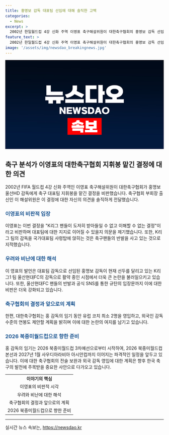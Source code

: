 ```yaml
---
title: 홍명보 감독 대표팀 선임에 대해 솔직한 고백
categories:
  - News
excerpt: >
  2002년 한일월드컵 4강 신화 주역 이영표 축구해설위원이 대한축구협회의 홍명보 감독 선임에 대해 반발했다. 이는 K리그 팀의 감독을 국가대표팀 감독에 앉히는 결정으로, 축구 팬들과 울산HD 팬들의 분노를 샀다. 이에 대한축구협회는 지난 7일 홍 감독을 선임했고, 그의 임기는 2027년 1월 사우디아라비아 아시안컵까지이며, 유럽 코치 2명과 연봉까지 제안했다.
feature_text: >
  2002년 한일월드컵 4강 신화 주역 이영표 축구해설위원이 대한축구협회의 홍명보 감독 선임에 대해 반발했다. 이는 K리그 팀의 감독을 국가대표팀 감독에 앉히는 결정으로, 축구 팬들과 울산HD 팬들의 분노를 샀다. 이에 대한축구협회는 지난 7일 홍 감독을 선임했고, 그의 임기는 2027년 1월 사우디아라비아 아시안컵까지이며, 유럽 코치 2명과 연봉까지 제안했다.
image: '/assets/img/newsdao_breakingnews.jpg'
---
```


<p><img src="/assets/img/newsdao_breakingnews.jpg" alt="firstkoreanews 속보" /></p>

<h2 data-ke-size="size26">축구 분석가 이영표의 대한축구협회 지휘봉 맡긴 결정에 대한 의견</h2>

<p data-ke-size="size16">2002년 FIFA 월드컵 4강 신화 주역인 이영표 축구해설위원이 대한축구협회가 홍명보 울산HD 감독에게 축구 대표팀 지휘봉을 맡긴 결정을 비판했습니다. 축구협회 부회장 출신인 이 해설위원은 이 결정에 대한 자신의 의견을 솔직하게 전달했습니다.</p>

<h3><b><span style="color: #1a5490;">이영표의 비판적 입장</span></b></h3>

<p data-ke-size="size16">이영표는 이번 결정을 "K리그 팬들이 도저히 받아들일 수 없고 이해할 수 없는 결정"이라고 비판하며 대표팀에 대한 지지로 이어질 수 있을지 의문을 제기했습니다. 또한, K리그 팀의 감독을 국가대표팀 사령탑에 앉히는 것은 축구팬들의 반발을 사고 있는 것으로 지적했습니다.</p>

<h3><b><span style="color: #1a5490;">우려와 비난에 대한 해석</span></b></h3>

<p data-ke-size="size16">이 영표의 발언은 대표팀 감독으로 선임된 홍명보 감독이 현재 선두를 달리고 있는 K리그1 팀 울산현대FC의 감독으로 활약 중인 시점에서 더욱 큰 논란을 불러일으키고 있습니다. 또한, 울산현대FC 팬들의 반발과 공식 SNS를 통한 규탄의 입장문까지 이에 대한 비판은 더욱 강화되고 있습니다.</p>

<h3><b><span style="color: #1a5490;">축구협회의 결정과 앞으로의 계획</span></b></h3>

<p data-ke-size="size16">한편, 대한축구협회는 홍 감독의 임기 동안 유럽 코치 최소 2명을 영입하고, 외국인 감독 수준의 연봉도 제안할 계획을 밝히며 이에 대한 논란의 여지를 남기고 있습니다.</p>

<h3><b><span style="color: #1a5490;">2026 북중미월드컵으로 향한 준비</span></b></h3>

<p data-ke-size="size16">홍 감독의 임기는 2026 북중미월드컵 3차예선으로부터 시작하여, 2026 북중미월드컵 본선과 2027년 1월 사우디아라비아 아시안컵까지 이어지는 파격적인 일정을 앞두고 있습니다. 이에 대한 축구협회의 전술 보완과 외국 감독 영입에 대한 계획은 향후 한국 축구의 발전에 주목받을 중요한 사안으로 다가오고 있습니다.</p>

<table>
  <tr>
    <td style="text-align: center; height: 17px;"><b>이야기의 핵심</b></td>
  </tr>
  <tr>
    <td style="text-align: center; height: 17px;">이영표의 비판적 시각</td>
  </tr>
  <tr>
    <td style="text-align: center; height: 17px;">우려와 비난에 대한 해석</td>
  </tr>
  <tr>
    <td style="text-align: center; height: 17px;">축구협회의 결정과 앞으로의 계획</td>
  </tr>
  <tr>
    <td style="text-align: center; height: 17px;">2026 북중미월드컵으로 향한 준비</td>
  </tr>
</table>

<hr>
실시간 뉴스 속보는, <a href="https://newsdao.kr" rel="dofollow">https://newsdao.kr</a>


